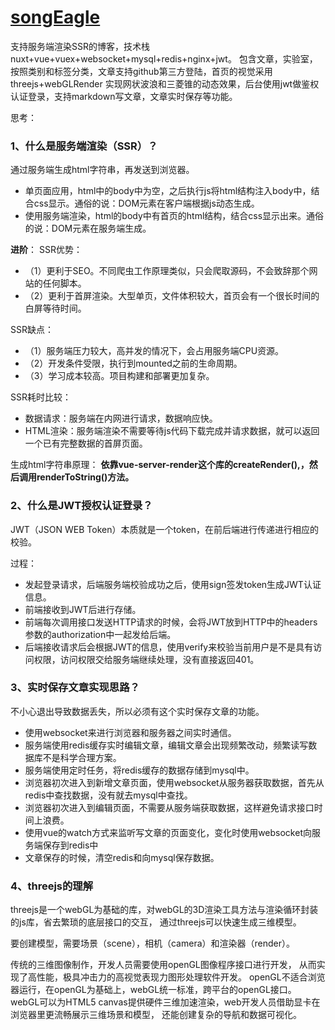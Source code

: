# [songEagle](http://www.chengxinsong.cn)
支持服务端渲染SSR的博客，技术栈nuxt+vue+vuex+websocket+mysql+redis+nginx+jwt。
包含文章，实验室，按照类别和标签分类，文章支持github第三方登陆，首页的视觉采用threejs+webGLRender
实现网状波浪和三菱锥的动态效果，后台使用jwt做鉴权认证登录，支持markdown写文章，文章实时保存等功能。

思考：
### 1、什么是服务端渲染（SSR）？
通过服务端生成html字符串，再发送到浏览器。
+ 单页面应用，html中的body中为空，之后执行js将html结构注入body中，结合css显示。通俗的说：DOM元素在客户端根据js动态生成。
+ 使用服务端渲染，html的body中有首页的html结构，结合css显示出来。通俗的说：DOM元素在服务端生成。

**进阶**：
SSR优势：
+ （1）更利于SEO。不同爬虫工作原理类似，只会爬取源码，不会致辞那个网站的任何脚本。
+ （2）更利于首屏渲染。大型单页，文件体积较大，首页会有一个很长时间的白屏等待时间。

SSR缺点：
+ （1）服务端压力较大，高并发的情况下，会占用服务端CPU资源。
+ （2）开发条件受限，执行到mounted之前的生命周期。
+ （3）学习成本较高。项目构建和部署更加复杂。

SSR耗时比较：
+ 数据请求：服务端在内网进行请求，数据响应快。
+ HTML渲染：服务端渲染不需要等待js代码下载完成并请求数据，就可以返回一个已有完整数据的首屏页面。

生成html字符串原理：
**依靠vue-server-render这个库的createRender(),，然后调用renderToString()方法。**


### 2、什么是JWT授权认证登录？
JWT（JSON WEB Token）本质就是一个token，在前后端进行传递进行相应的校验。

过程：
+ 发起登录请求，后端服务端校验成功之后，使用sign签发token生成JWT认证信息。
+ 前端接收到JWT后进行存储。
+ 前端每次调用接口发送HTTP请求的时候，会将JWT放到HTTP中的headers参数的authorization中一起发给后端。
+ 后端接收请求后会根据JWT的信息，使用verify来校验当前用户是不是具有访问权限，访问权限交给服务端继续处理，没有直接返回401。


### 3、实时保存文章实现思路？
不小心退出导致数据丢失，所以必须有这个实时保存文章的功能。
+ 使用websocket来进行浏览器和服务器之间实时通信。
+ 服务端使用redis缓存实时编辑文章，编辑文章会出现频繁改动，频繁读写数据库不是科学合理方案。
+ 服务端使用定时任务，将redis缓存的数据存储到mysql中。
+ 浏览器初次进入到新增文章页面，使用websocket从服务器获取数据，首先从redis中查找数据，没有就去mysql中查找。
+ 浏览器初次进入到编辑页面，不需要从服务端获取数据，这样避免请求接口时间上浪费。
+ 使用vue的watch方式来监听写文章的页面变化，变化时使用websocket向服务端保存到redis中
+ 文章保存的时候，清空redis和向mysql保存数据。

### 4、threejs的理解
threejs是一个webGL为基础的库，对webGL的3D渲染工具方法与渲染循环封装的js库，省去繁琐的底层接口的交互，
通过threejs可以快速生成三维模型。

要创建模型，需要场景（scene），相机（camera）和渲染器（render）。

传统的三维图像制作，开发人员需要使用openGL图像程序接口进行开发，
从而实现了高性能，极具冲击力的高视觉表现力图形处理软件开发。
openGL不适合浏览器运行，在openGL为基础上，webGL统一标准，跨平台的openGL接口。
webGL可以为HTML5 canvas提供硬件三维加速渲染，web开发人员借助显卡在浏览器里更流畅展示三维场景和模型，
还能创建复杂的导航和数据可视化。
